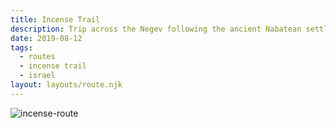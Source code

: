 ```yaml
---
title: Incense Trail
description: Trip across the Negev following the ancient Nabatean settlements along the ancient incense trail
date: 2019-08-12
tags:
  - routes
  - incense trail
  - israel
layout: layouts/route.njk
---
```


![incense-route](https://res.cloudinary.com/bikepacking/image/upload/w_800/v1565607883/IncenseTrailFull_agtxpn.jpg)